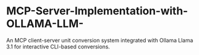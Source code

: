 # MCP-Server-Implementation-with-OLLAMA-LLM-
An MCP client-server unit conversion system integrated with Ollama Llama 3.1 for interactive CLI-based conversions.
